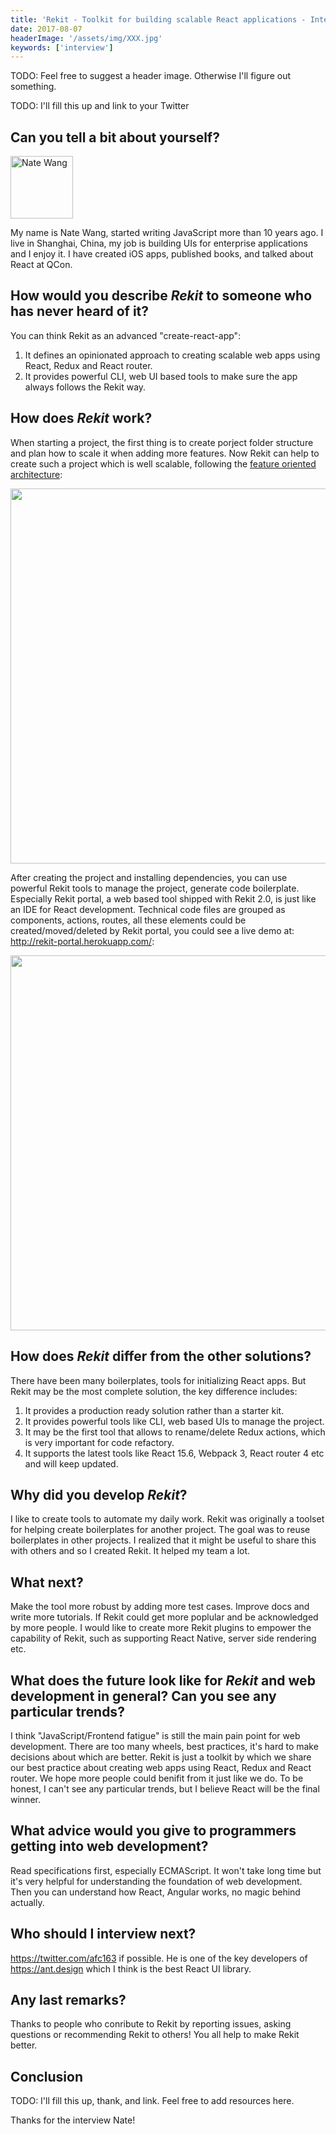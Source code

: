 ```yaml
---
title: 'Rekit - Toolkit for building scalable React applications - Interview with Nate Wang'
date: 2017-08-07
headerImage: '/assets/img/XXX.jpg'
keywords: ['interview']
---
```


TODO: Feel free to suggest a header image. Otherwise I'll figure out something.

TODO: I'll fill this up and link to your Twitter

## Can you tell a bit about yourself?

<p>
<span class="author">
  <img src="https://www.gravatar.com/avatar/9645266baa7fbac0823eee7dae06bbe4?s=200" alt="Nate Wang" class="author" width="100" height="100" />
</span>

</p>
My name is Nate Wang, started writing JavaScript more than 10 years ago. I live in Shanghai, China, my job is building UIs for enterprise applications and I enjoy it. I have created iOS apps, published books, and talked about React at QCon.

## How would you describe *Rekit* to someone who has never heard of it?
You can think Rekit as an advanced "create-react-app":
1. It defines an opinionated approach to creating scalable web apps using React, Redux and React router.
2. It provides powerful CLI, web UI based tools to make sure the app always follows the Rekit way.


## How does *Rekit* work?
When starting a project, the first thing is to create porject folder structure and plan how to scale it when adding more features. Now Rekit can help to create such a project which is well scalable, following the [feature oriented architecture](https://medium.com/@nate_wang/feature-oriented-architecture-for-web-applications-2b48e358afb0):

<img src="https://cdn-images-1.medium.com/max/1600/1*3lSb1nwK8vEd2UMhW1opHA.png?raw=true" width="600">

After creating the project and installing dependencies, you can use powerful Rekit tools to manage the project, generate code boilerplate. Especially Rekit portal, a web based tool shipped with Rekit 2.0, is just like an IDE for React development. Technical code files are grouped as components, actions, routes, all these elements could be created/moved/deleted by Rekit portal, you could see a live demo at: http://rekit-portal.herokuapp.com/:

<img src="https://cdn-images-1.medium.com/max/1600/1*zWWRwAmfXzRjZ4cRwlqkuQ.png?raw=true" width="600">

## How does *Rekit* differ from the other solutions?
There have been many boilerplates, tools for initializing React apps. But Rekit may be the most complete solution, the key difference includes:

1. It provides a production ready solution rather than a starter kit.
2. It provides powerful tools like CLI, web based UIs to manage the project.
3. It may be the first tool that allows to rename/delete Redux actions, which is very important for code refactory.
4. It supports the latest tools like React 15.6, Webpack 3, React router 4 etc and will keep updated.


## Why did you develop *Rekit*?
I like to create tools to automate my daily work. Rekit was originally a toolset for helping create boilerplates for another project. The goal was to reuse boilerplates in other projects. I realized that it might be useful to share this with others and so I created Rekit. It helped my team a lot.


## What next?
Make the tool more robust by adding more test cases. Improve docs and write more tutorials. If Rekit could get more poplular and be acknowledged by more people. I would like to create more Rekit plugins to empower the capability of Rekit, such as supporting React Native, server side rendering etc.


## What does the future look like for *Rekit* and web development in general? Can you see any particular trends?
I think "JavaScript/Frontend fatigue" is still the main pain point for web development. There are too many wheels, best practices, it's hard to make decisions about which are better. Rekit is just a toolkit by which we share our best practice about creating web apps using React, Redux and React router. We hope more people could benifit from it just like we do. To be honest, I can't see any particular trends, but I believe React will be the final winner.


## What advice would you give to programmers getting into web development?
Read specifications first, especially ECMAScript. It won't take long time but it's very helpful for understanding the foundation of web development. Then you can understand how React, Angular works, no magic behind actually.


## Who should I interview next?
https://twitter.com/afc163 if possible. He is one of the key developers of https://ant.design which I think is the best React UI library.


## Any last remarks?
Thanks to people who conribute to Rekit by reporting issues, asking questions or recommending Rekit to others! You all help to make Rekit better.


## Conclusion

TODO: I'll fill this up, thank, and link. Feel free to add resources here.

Thanks for the interview Nate!
